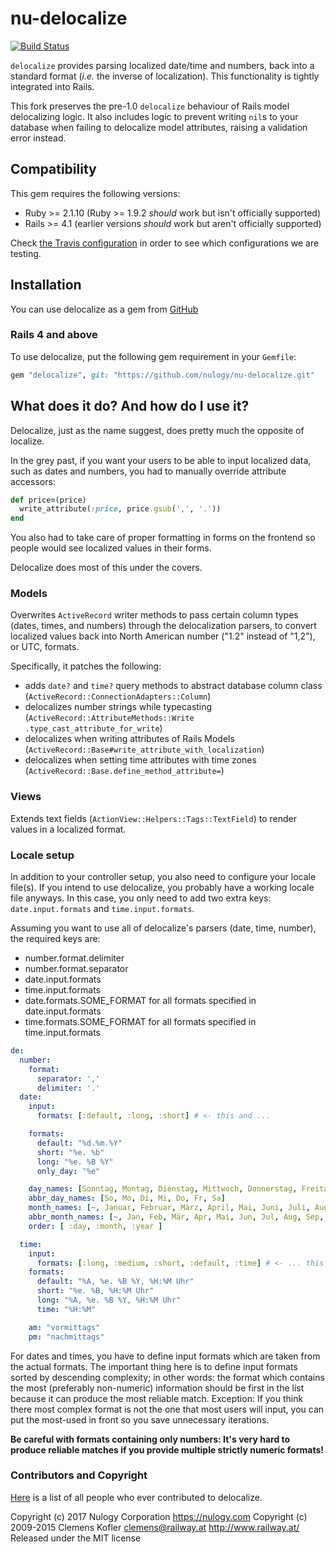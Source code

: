 # nu-delocalize

[![Build Status](https://travis-ci.org/nulogy/nu-delocalize.svg?branch=master)](https://travis-ci.org/nulogy/nu-delocalize)

`delocalize` provides parsing localized date/time and numbers, back into a standard format (*i.e.* the inverse of localization). This functionality is tightly integrated into Rails.

This fork preserves the pre-1.0 `delocalize` behaviour of Rails model delocalizing logic. It also includes logic to prevent writing `nil`s to your database when failing to delocalize model attributes, raising a validation error instead.

## Compatibility

This gem requires the following versions:

* Ruby >= 2.1.10 (Ruby >= 1.9.2 *should* work but isn't officially supported)
* Rails >= 4.1 (earlier versions *should* work but aren't officially supported)

Check [the Travis configuration](https://github.com/nulogy/nu-delocalize/blob/master/.travis.yml) in order to see which configurations we are testing.

## Installation

You can use delocalize as a gem from [GitHub](https://github.com/nulogy/nu-delocalize)

### Rails 4 and above

To use delocalize, put the following gem requirement in your `Gemfile`:

```ruby
gem "delocalize", git: "https://github.com/nulogy/nu-delocalize.git"
```

## What does it do? And how do I use it?

Delocalize, just as the name suggest, does pretty much the opposite of localize.

In the grey past, if you want your users to be able to input localized data, such as dates and numbers, you had to manually override attribute accessors:

```ruby
def price=(price)
  write_attribute(:price, price.gsub(',', '.'))
end
```

You also had to take care of proper formatting in forms on the frontend so people would see localized values in their forms.

Delocalize does most of this under the covers.

### Models

Overwrites `ActiveRecord` writer methods to pass certain column types (dates, times, and numbers) through the delocalization parsers, to convert localized values back into North American number ("1.2" instead of "1,2"), or UTC, formats.

Specifically, it patches the following:

- adds `date?` and `time?` query methods to abstract database column class (`ActiveRecord::ConnectionAdapters::Column`)
- delocalizes number strings while typecasting (`ActiveRecord::AttributeMethods::Write
.type_cast_attribute_for_write`)
- delocalizes when writing attributes of Rails Models (`ActiveRecord::Base#write_attribute_with_localization`)
- delocalizes when setting time attributes with time zones (`ActiveRecord::Base.define_method_attribute=`)

### Views

Extends text fields (`ActionView::Helpers::Tags::TextField`) to render values in a localized format.

### Locale setup

In addition to your controller setup, you also need to configure your locale file(s). If you intend to use delocalize, you probably have a working locale file anyways. In this case, you only need to add two extra keys: `date.input.formats` and `time.input.formats`.

Assuming you want to use all of delocalize's parsers (date, time, number), the required keys are:
* number.format.delimiter
* number.format.separator
* date.input.formats
* time.input.formats
* date.formats.SOME_FORMAT for all formats specified in date.input.formats
* time.formats.SOME_FORMAT for all formats specified in time.input.formats

```yml
de:
  number:
    format:
      separator: ','
      delimiter: '.'
  date:
    input:
      formats: [:default, :long, :short] # <- this and ...

    formats:
      default: "%d.%m.%Y"
      short: "%e. %b"
      long: "%e. %B %Y"
      only_day: "%e"

    day_names: [Sonntag, Montag, Dienstag, Mittwoch, Donnerstag, Freitag, Samstag]
    abbr_day_names: [So, Mo, Di, Mi, Do, Fr, Sa]
    month_names: [~, Januar, Februar, März, April, Mai, Juni, Juli, August, September, Oktober, November, Dezember]
    abbr_month_names: [~, Jan, Feb, Mär, Apr, Mai, Jun, Jul, Aug, Sep, Okt, Nov, Dez]
    order: [ :day, :month, :year ]

  time:
    input:
      formats: [:long, :medium, :short, :default, :time] # <- ... this are the only non-standard keys
    formats:
      default: "%A, %e. %B %Y, %H:%M Uhr"
      short: "%e. %B, %H:%M Uhr"
      long: "%A, %e. %B %Y, %H:%M Uhr"
      time: "%H:%M"

    am: "vormittags"
    pm: "nachmittags"
```

For dates and times, you have to define input formats which are taken from the actual formats. The important thing here is to define input formats sorted by descending complexity; in other words: the format which contains the most (preferably non-numeric) information should be first in the list because it can produce the most reliable match. Exception: If you think there most complex format is not the one that most users will input, you can put the most-used in front so you save unnecessary iterations.

**Be careful with formats containing only numbers: It's very hard to produce reliable matches if you provide multiple strictly numeric formats!**

### Contributors and Copyright

[Here](https://github.com/nulogy/nu-delocalize/graphs/contributors) is a list of all people who ever contributed to delocalize.

Copyright (c) 2017 Nulogy Corporation <https://nulogy.com>
Copyright (c) 2009-2015 Clemens Kofler <clemens@railway.at>
<http://www.railway.at/>
Released under the MIT license
